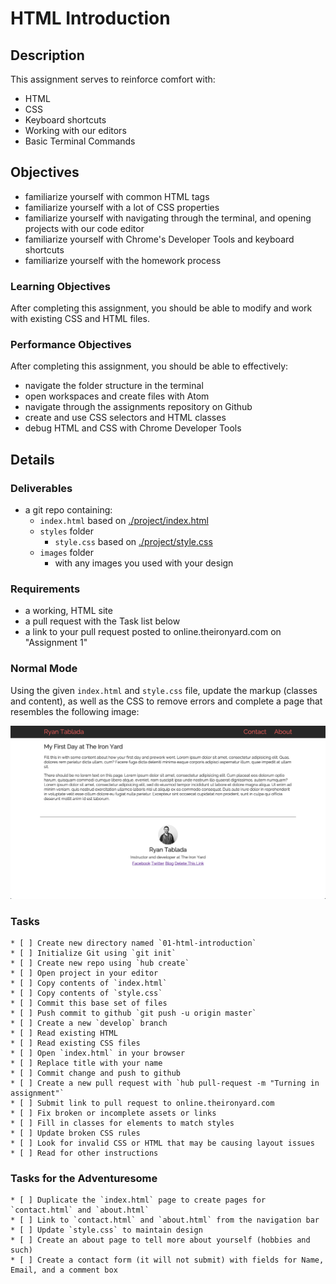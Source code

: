 # HTML Introduction

## Description

This assignment serves to reinforce comfort with:

* HTML
* CSS
* Keyboard shortcuts
* Working with our editors
* Basic Terminal Commands

## Objectives

- familiarize yourself with common HTML tags
- familiarize yourself with a lot of CSS properties
- familiarize yourself with navigating through the terminal, and opening projects with our code editor
- familiarize yourself with Chrome's Developer Tools and keyboard shortcuts
- familiarize yourself with the homework process

### Learning Objectives

After completing this assignment, you should be able to modify and work with existing CSS and HTML files.

### Performance Objectives

After completing this assignment, you should be able to effectively:

- navigate the folder structure in the terminal
- open workspaces and create files with Atom
- navigate through the assignments repository on Github
- create and use CSS selectors and HTML classes
- debug HTML and CSS with Chrome Developer Tools

## Details

### Deliverables

- a git repo containing:
    - `index.html` based on [./project/index.html](./index.html)
    - `styles` folder
        - `style.css` based on [./project/style.css](./style.css)
    - `images` folder
        - with any images you used with your design

### Requirements

- a working, HTML site
- a pull request with the Task list below
- a link to your pull request posted to online.theironyard.com on "Assignment 1"

### Normal Mode

Using the given `index.html` and `style.css` file, update the markup (classes and content), as well as the CSS to remove errors and complete a page that resembles the following image:

![Screenshot](screenshot.png)

### Tasks

```
* [ ] Create new directory named `01-html-introduction`
* [ ] Initialize Git using `git init`
* [ ] Create new repo using `hub create`
* [ ] Open project in your editor
* [ ] Copy contents of `index.html`
* [ ] Copy contents of `style.css`
* [ ] Commit this base set of files
* [ ] Push commit to github `git push -u origin master`
* [ ] Create a new `develop` branch
* [ ] Read existing HTML
* [ ] Read existing CSS files
* [ ] Open `index.html` in your browser
* [ ] Replace title with your name
* [ ] Commit change and push to github
* [ ] Create a new pull request with `hub pull-request -m "Turning in assignment"`
* [ ] Submit link to pull request to online.theironyard.com
* [ ] Fix broken or incomplete assets or links
* [ ] Fill in classes for elements to match styles
* [ ] Update broken CSS rules
* [ ] Look for invalid CSS or HTML that may be causing layout issues
* [ ] Read for other instructions
```

### Tasks for the Adventuresome

```
* [ ] Duplicate the `index.html` page to create pages for `contact.html` and `about.html`
* [ ] Link to `contact.html` and `about.html` from the navigation bar
* [ ] Update `style.css` to maintain design
* [ ] Create an about page to tell more about yourself (hobbies and such)
* [ ] Create a contact form (it will not submit) with fields for Name, Email, and a comment box
```
